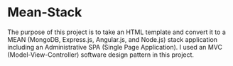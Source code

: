 # Mean-Stack

The purpose of this project is to take an HTML template and convert it to a MEAN (MongoDB, Express.js, Angular.js, and Node.js) stack application including an Administrative SPA (Single Page Application). I used an MVC (Model-View-Controller) software design pattern in this project.
